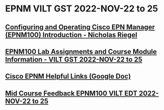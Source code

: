 # EPNM VILT GST 2022-NOV-22 to 25

## [Configuring and Operating Cisco EPN Manager (EPNM100) Introduction - Nicholas Riegel](https://docs.google.com/presentation/d/1I20S7rAUDrdk8O3YCGG2-YJvnmEhDa1QZs8ON8-sCvA/edit?usp=sharing)

## [EPNM100 Lab Assignments and Course Module Information - VILT GST 2022-NOV-22 to 25](https://docs.google.com/spreadsheets/d/1A5J6zEjlzcpgO8EUXE4RlSLWvVm9zqKGyHBXAPZnu6M/edit?usp=sharing)

## [Cisco EPNM Helpful Links (Google Doc)](https://docs.google.com/document/d/1gm_KIseEG98EQN-WR70NbCklcF4yQnFGo2qEvXLdxeY/edit?usp=sharing)

## [Mid Course Feedback EPNM100 VILT EDT 2022-NOV-22 to 25](https://forms.gle/UNfUXpoZQWQvshaL7)
